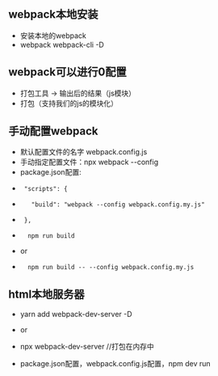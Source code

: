 ##  webpack本地安装
-   安装本地的webpack
-   webpack webpack-cli -D


##  webpack可以进行0配置
-   打包工具  ->  输出后的结果（js模块）
-   打包（支持我们的js的模块化）

##  手动配置webpack
-   默认配置文件的名字  webpack.config.js
-   手动指定配置文件：npx webpack --config <fileName>
-   package.json配置:
-      "scripts": {
-        "build": "webpack --config webpack.config.my.js"
-      },
-       npm run build
-   or
-       npm run build -- --config webpack.config.my.js

## html本地服务器
-   yarn add webpack-dev-server -D
-   or
-   npx webpack-dev-server  //打包在内存中

- package.json配置，webpack.config.js配置，npm dev run

